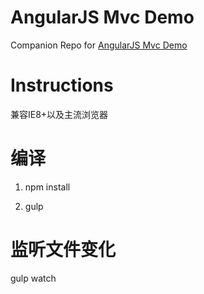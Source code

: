 # AngularJS Mvc Demo

Companion Repo for [AngularJS Mvc Demo](https://github.com/ZhouYanlang/Angular-demo)

# Instructions

兼容IE8+以及主流浏览器

# 编译

1. npm install

2. gulp 

# 监听文件变化

gulp watch